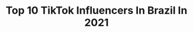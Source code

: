 ---
title: Top 10 TikTok Influencers In Brazil In 2021
description: >-
  Find top TikTok influencers in Brazil in 2021. Most popular hashtags: #dueto #foryou #fyp.
platform: TikTok
hits: 7207
text_top: Analyze the top-rated TikTok influencers on inBeat.
text_bottom: Our search engine aggregates 7207 TikTok influencers like this in Brazil for you to contact.
profiles:
  - username: "marcosmonteirr"
    fullname: >-
      Marcos
    bio: >-
      neste perfil eu me auto saboto
    location: "Brazil"
    followers: 10300
    engagement: 1431
    commentsToLikes: 0.060358
    id: ckd0pt9ddhvdh0j23u57symuk
    verified: false
    hashtags: "#fyp, #foryou, #com, #humor"
  - username: "itabunacorreria"
    fullname: >-
      Itabuna
    bio: >-
      Isaías 39 anos salvador Bahia Brasil isaiaslemosisa@gmail.com, 🦈🆁🅾🆃🅰 🅳🅾🆂
    location: "Brazil"
    followers: 6138
    engagement: 3508
    commentsToLikes: 0.450216
    id: ckb0qp7aqgdzx0j23t18hk77m
    verified: false
    hashtags: ""
  - username: "otaviogeraldo"
    fullname: >-
      Otavio Geraldo
    bio: >-
      • Me segue no insta ^ • SP - 14yo 🇧🇷/🇮🇹
    location: "Brazil"
    followers: 3356
    engagement: 3162
    commentsToLikes: 0.140847
    id: ck9nqnscr4mzh0j78k7n0cd8m
    verified: false
    hashtags: "#fuuny, #fypage, #paravoce, #funny"
  - username: "ferskys"
    fullname: >-
      fer do grau
    bio: >-
      (ele/dele) stupid, ugly and dumb 17yo ig: ferforeal
    location: "Brazil"
    followers: 76900
    engagement: 2705
    commentsToLikes: 0.043924
    id: ck9eqv7fryxxo0j78ruiqpab3
    verified: false
    hashtags: "#dueto, #pov, #duet"
  - username: "brendodrawings"
    fullname: >-
      Brendo Dias
    bio: >-
      CEO em desenhos BSB🏳️‍🌈 Contato: breendodias@gmail.com YouTube ⤵️
    location: "Brazil"
    followers: 126900
    engagement: 2493
    commentsToLikes: 0.041255
    id: ck9ng9dp5f19a0j78ltejm9sy
    verified: false
    hashtags: "#icantstopme, #desenho, #dueto, #nowunited"
  - username: "pedrobennington"
    fullname: >-
      Pedro Bennington
    bio: >-
      🇨🇦 Influencer Social Media 🇧🇷 . ME SIGAM NO INSTAGRAM 😍 : Pedro_Bennyn
    location: "Brazil"
    followers: 262000
    engagement: 2491
    commentsToLikes: 0.055967
    id: ck9gtbj58lz920j78brvdw3ff
    verified: false
    hashtags: "#foryou, #fy, #likethatchallenge, #fashionweekemcasa"
  - username: "hmagal"
    fullname: >-
      Henrique
    bio: >-
      Comédia e música🎭 Postei e saí correndo Publis: anticomediante@gmail.com insta:
    location: "Brazil"
    followers: 345900
    engagement: 2472
    commentsToLikes: 0.030956
    id: ckb9r7c42nj9v0j23dk6dzoye
    verified: false
    hashtags: "#gift, #vocesabia, #salvearmonca, #comedia"
  - username: "lhommestatue"
    fullname: >-
      Loïc Koutana
    bio: >-
      INSTA+ YOUTUBE: @lhommestatue lhommestatue@gmail.com 👨🏿‍🎨💓 FR🇫🇷 BR🇧🇷
    location: "Brazil"
    followers: 836300
    engagement: 2454
    commentsToLikes: 0.022412
    id: ck9a652m01q9m0j782e9lodd0
    verified: true
    hashtags: "#orisha, #frances, #brasil, #praia"
  - username: "coutinhonc"
    fullname: >-
      Nicholas Coutinho
    bio: >-
      18yo 🇧🇷 twitter: @ttdocouto🐥
    location: "Brazil"
    followers: 1300000
    engagement: 2394
    commentsToLikes: 0.026960
    id: ckc8zds76obgb0j23tvq2lidm
    verified: false
    hashtags: "#dueto, #linhacongelante"
  - username: "vick.ama"
    fullname: >-
      gotica.rabud4
    bio: >-
      vcs são tudo pra mim!🖤 rp📍 não faço conteúdo pra criança🔞
    location: "Brazil"
    followers: 252400
    engagement: 2349
    commentsToLikes: 0.045088
    id: ck8sf140om96k0j78poe4dmdo
    verified: false
    hashtags: "#fy, #foryou, #fyp, #theumbrellaacademy"
cities:
  - name: Rio de Janeiro
    link: /tiktok/brazil/rio-de-janeiro
  - name: Sao Paulo
    link: /tiktok/brazil/sao-paulo
---